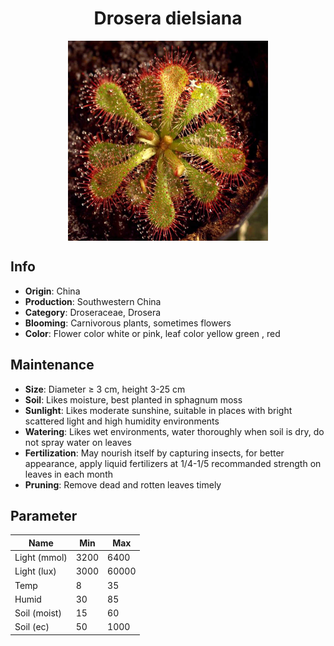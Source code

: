 <h1 align='center'>Drosera dielsiana</h1>
<p align="center">
    <img 
        align='center'
        width='320'
        src="../images/drosera dielsiana.png" 
        alt='Drosera dielsiana' />
</p>

## Info

 - **Origin**: China
 - **Production**: Southwestern China
 - **Category**: Droseraceae, Drosera
 - **Blooming**: Carnivorous plants, sometimes flowers
 - **Color**: Flower color white or pink, leaf color yellow green , red

## Maintenance

 - **Size**: Diameter ≥ 3 cm, height 3-25 cm
 - **Soil**: Likes moisture, best planted in sphagnum moss
 - **Sunlight**: Likes moderate sunshine, suitable in places with bright scattered light and high humidity environments
 - **Watering**: Likes wet environments, water thoroughly when soil is dry, do not spray water on leaves
 - **Fertilization**: May nourish itself by capturing insects, for better appearance, apply liquid fertilizers at 1/4-1/5 recommanded strength on leaves in each month
 - **Pruning**: Remove dead and rotten leaves timely

## Parameter

| Name         | Min  | Max   |
|--------------|------|-------|
| Light (mmol) | 3200 | 6400  |
| Light (lux)  | 3000 | 60000 |
| Temp         | 8    | 35    |
| Humid        | 30   | 85    |
| Soil (moist) | 15   | 60    |
| Soil (ec)    | 50  | 1000  |